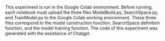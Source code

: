 This experiment is run in the Google Colab environment. Before running, each notebook must upload the three files ModelBuild.py, SearchSpace.py, and TrainModel.py to the Google Colab working environment. These three files correspond to the model construction function, SearchSpace definition function, and the model training function.
The code of this experiment was generated with the assistance of Chatgpt.

